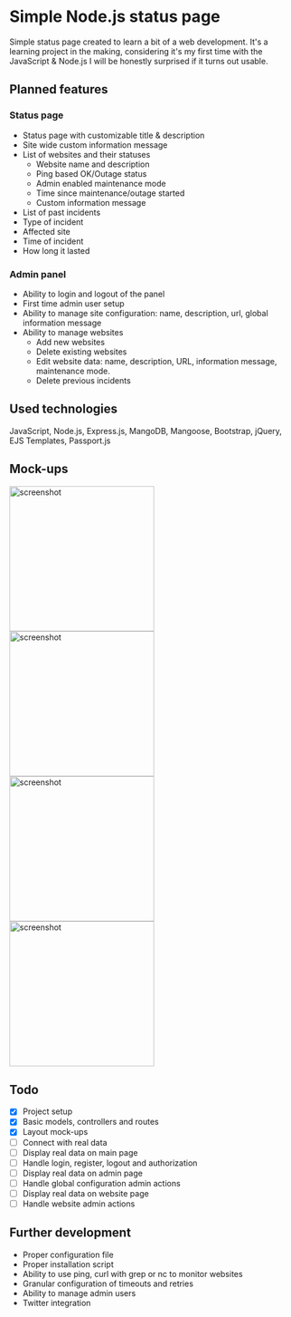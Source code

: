 # Simple Node.js status page

Simple status page created to learn a bit of a web development. It's a learning project in the making, considering it's my first time with the JavaScript & Node.js I will be honestly surprised if it turns out usable.

## Planned features

### Status page

- Status page with customizable title & description
- Site wide custom information message
- List of websites and their statuses
  - Website name and description
  - Ping based OK/Outage status
  - Admin enabled maintenance mode
  - Time since maintenance/outage started
  - Custom information message
 - List of past incidents
  - Type of incident
  - Affected site
  - Time of incident
  - How long it lasted

### Admin panel

- Ability to login and logout of the panel
- First time admin user setup
- Ability to manage site configuration: name, description, url, global information message
- Ability to manage websites
  - Add new websites
  - Delete existing websites
  - Edit website data: name, description, URL, information message, maintenance mode.
  - Delete previous incidents

## Used technologies

JavaScript, Node.js, Express.js, MangoDB, Mangoose, Bootstrap, jQuery, EJS Templates, Passport.js

## Mock-ups

<img src="https://user-images.githubusercontent.com/1345297/53684220-18b59a00-3d0b-11e9-8112-88c085c4d518.png" alt="screenshot" width="256"/> <img src="https://user-images.githubusercontent.com/1345297/53684226-21a66b80-3d0b-11e9-9ba1-944555d7ed35.png" alt="screenshot" width="256"/> <img src="https://user-images.githubusercontent.com/1345297/53684222-18b59a00-3d0b-11e9-979a-6eba4f03cb7b.png" alt="screenshot" width="256"/> <img src="https://user-images.githubusercontent.com/1345297/53684223-194e3080-3d0b-11e9-9222-600912c37ec1.png" alt="screenshot" width="256"/>

## Todo

- [x] Project setup
- [x] Basic models, controllers and routes
- [x] Layout mock-ups
- [ ] Connect with real data
- [ ] Display real data on main page
- [ ] Handle login, register, logout and authorization
- [ ] Display real data on admin page
- [ ] Handle global configuration admin actions
- [ ] Display real data on website page
- [ ] Handle website admin actions

## Further development

- Proper configuration file
- Proper installation script
- Ability to use ping, curl with grep or nc to monitor websites
- Granular configuration of timeouts and retries
- Ability to manage admin users
- Twitter integration


